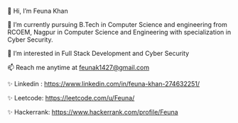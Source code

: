 👋 Hi, I’m Feuna Khan

🌱 I’m currently pursuing B.Tech in Computer Science and engineering from RCOEM, Nagpur in Computer Science and Engineering with specialization in Cyber Security.

👀 I’m interested in Full Stack Development and Cyber Security

📫 Reach me anytime at feunak1427@gmail.com

✨ Linkedin : https://www.linkedin.com/in/feuna-khan-274632251/

✨ Leetcode: https://leetcode.com/u/Feuna/

✨ Hackerrank: https://www.hackerrank.com/profile/Feuna


